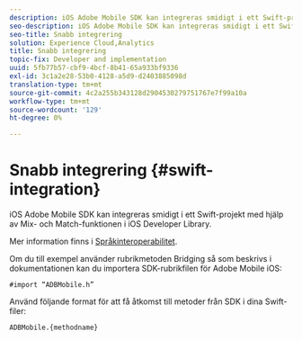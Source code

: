 ```yaml
---
description: iOS Adobe Mobile SDK kan integreras smidigt i ett Swift-projekt med hjälp av Mix- och Match-funktionen i iOS Developer Library.
seo-description: iOS Adobe Mobile SDK kan integreras smidigt i ett Swift-projekt med hjälp av Mix- och Match-funktionen i iOS Developer Library.
seo-title: Snabb integrering
solution: Experience Cloud,Analytics
title: Snabb integrering
topic-fix: Developer and implementation
uuid: 5fb77b57-cbf9-4bcf-8b41-65a933bf9336
exl-id: 3c1a2e28-53b0-4128-a5d9-d2403885098d
translation-type: tm+mt
source-git-commit: 4c2a255b343128d2904530279751767e7f99a10a
workflow-type: tm+mt
source-wordcount: '129'
ht-degree: 0%

---
```


# Snabb integrering {#swift-integration}

iOS Adobe Mobile SDK kan integreras smidigt i ett Swift-projekt med hjälp av Mix- och Match-funktionen i iOS Developer Library.

Mer information finns i [Språkinteroperabilitet](https://developer.apple.com/documentation/swift#2984801.html).

Om du till exempel använder rubrikmetoden Bridging så som beskrivs i dokumentationen kan du importera SDK-rubrikfilen för Adobe Mobile iOS:

```
#import “ADBMobile.h”
```

Använd följande format för att få åtkomst till metoder från SDK i dina Swift-filer:

```
ADBMobile.{methodname}
```
